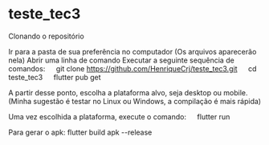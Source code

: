 # teste_tec3

Clonando o repositório

Ir para a pasta de sua preferência no computador (Os arquivos aparecerão nela)
Abrir uma linha de comando
Executar a seguinte sequência de comandos:
  git clone https://github.com/HenriqueCrj/teste_tec3.git
  cd teste_tec3
  flutter pub get

A partir desse ponto, escolha a plataforma alvo, seja desktop ou mobile. (Minha sugestão é testar no Linux ou Windows, a compilação é mais rápida)

Uma vez escolhida a plataforma, execute o comando:
  flutter run

Para gerar o apk:
  flutter build apk --release